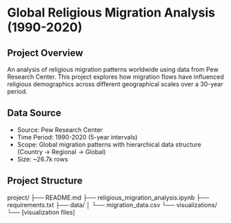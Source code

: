 # Global Religious Migration Analysis (1990-2020)

## Project Overview
An analysis of religious migration patterns worldwide using data from Pew Research Center. This project explores how migration flows have influenced religious demographics across different geographical scales over a 30-year period.

## Data Source
- Source: Pew Research Center
- Time Period: 1990-2020 (5-year intervals)
- Scope: Global migration patterns with hierarchical data structure (Country -> Regional -> Global)
- Size: ~26.7k rows

## Project Structure
project/
├── README.md
├── religious_migration_analysis.ipynb
├── requirements.txt
├── data/
│   └── migration_data.csv
└── visualizations/
    └── [visualization files]
